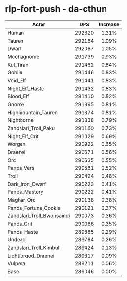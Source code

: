 # rlp-fort-push - da-cthun
| Actor | DPS | Increase |
|---|:---:|:---:|
|Human|292820|1.31%|
|Tauren|292184|1.09%|
|Dwarf|292087|1.05%|
|Mechagnome|291739|0.93%|
|Kul_Tiran|291462|0.84%|
|Goblin|291446|0.83%|
|Void_Elf|291441|0.83%|
|Night_Elf_Haste|291432|0.83%|
|Blood_Elf|291410|0.82%|
|Gnome|291395|0.81%|
|Highmountain_Tauren|291374|0.81%|
|Nightborne|291338|0.79%|
|Zandalari_Troll_Paku|291160|0.73%|
|Night_Elf_Crit|291029|0.69%|
|Worgen|290922|0.65%|
|Draenei|290671|0.56%|
|Orc|290635|0.55%|
|Panda_Vers|290561|0.52%|
|Troll|290424|0.48%|
|Dark_Iron_Dwarf|290223|0.41%|
|Panda_Mastery|290222|0.41%|
|Maghar_Orc|290138|0.38%|
|Panda_Fortune_Cookie|290121|0.37%|
|Zandalari_Troll_Bwonsamdi|290073|0.36%|
|Panda_Crit|290066|0.35%|
|Panda_Haste|289885|0.29%|
|Undead|289784|0.26%|
|Zandalari_Troll_Kimbul|289424|0.13%|
|Lightforged_Draenei|289317|0.09%|
|Vulpera|289211|0.06%|
|Base|289046|0.00%|
